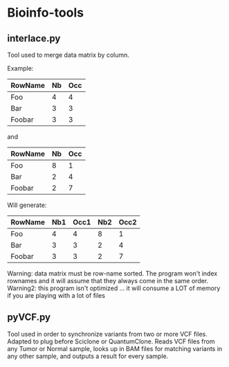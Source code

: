 # Bioinfo-tools

## interlace.py

Tool used to merge data matrix by column.

Example:

| RowName | Nb | Occ |
|---------|----|-----|
| Foo     | 4  | 4   |
| Bar     | 3  | 3   |
| Foobar  | 3  | 3   |

and 

| RowName | Nb | Occ |
|---------|----|-----|
| Foo     | 8  | 1   |
| Bar     | 2  | 4   |
| Foobar  | 2  | 7   |

Will generate:

| RowName | Nb1 | Occ1 | Nb2 | Occ2 |
|---------|-----|------|-----|------|
| Foo     | 4   | 4    | 8   | 1    |
| Bar     | 3   | 3    | 2   | 4    |
| Foobar  | 3   | 3    | 2   | 7    |

Warning: data matrix must be row-name sorted. The program won't index rownames and it will assume that they always come in the same order.
Warning2: this program isn't optimized ... it will consume a LOT of memory if you are playing with a lot of files

## pyVCF.py

Tool used in order to synchronize variants from two or more VCF files. Adapted to plug before Sciclone or QuantumClone.
Reads VCF files from any Tumor or Normal sample, looks up in BAM files for matching variants in any other sample, and outputs a result for every sample.
